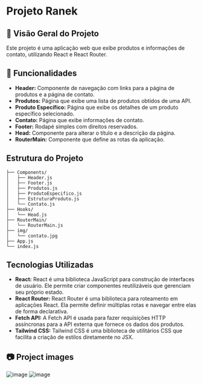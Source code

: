 # Projeto Ranek

## 📄 Visão Geral do Projeto

Este projeto é uma aplicação web que exibe produtos e informações de contato, utilizando React e React Router.

## 🔨 Funcionalidades

- **Header:** Componente de navegação com links para a página de produtos e a página de contato.
- **Produtos:** Página que exibe uma lista de produtos obtidos de uma API.
- **Produto Específico:** Página que exibe os detalhes de um produto específico selecionado.
- **Contato:** Página que exibe informações de contato.
- **Footer:** Rodapé simples com direitos reservados.
- **Head:** Componente para alterar o título e a descrição da página.
- **RouterMain:** Componente que define as rotas da aplicação.

## Estrutura do Projeto

```src/
├── Components/
│   ├── Header.js
│   ├── Footer.js
│   ├── Produtos.js
│   ├── ProdutoEspecifico.js
│   ├── EstruturaProduto.js
│   └── Contato.js
├── Hooks/
│   └── Head.js
├── RouterMain/
│   └── RouterMain.js
├── img/
│   └── contato.jpg
├── App.js
└── index.js
```

## Tecnologias Utilizadas

- **React:** React é uma biblioteca JavaScript para construção de interfaces de usuário. Ele permite criar componentes reutilizáveis que gerenciam seu próprio estado.
- **React Router:** React Router é uma biblioteca para roteamento em aplicações React. Ela permite definir múltiplas rotas e navegar entre elas de forma declarativa.
- **Fetch API:** A Fetch API é usada para fazer requisições HTTP assíncronas para a API externa que fornece os dados dos produtos.
- **Tailwind CSS:** Tailwind CSS é uma biblioteca de utilitários CSS que facilita a criação de estilos diretamente no JSX.

## 📷 Project images

![image](https://github.com/user-attachments/assets/0c383304-8923-4b02-869a-a5e8013f6d68)
![image](https://github.com/user-attachments/assets/d4d0cf86-28de-460f-a22b-88e115f9b67a)
